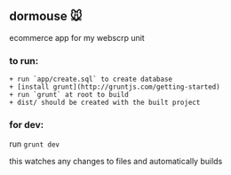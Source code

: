 ## dormouse 🐭

ecommerce app for my webscrp unit

### to run:

	+ run `app/create.sql` to create database
	+ [install grunt](http://gruntjs.com/getting-started)
	+ run `grunt` at root to build
	+ dist/ should be created with the built project

### for dev:

run `grunt dev`

this watches any changes to files and automatically builds
